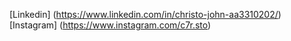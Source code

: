 [Linkedin] (https://www.linkedin.com/in/christo-john-aa3310202/)
[Instagram] (https://www.instagram.com/c7r.sto)
